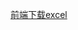 <!--
 * @Author: wangyunbo
 * @Date: 2022-01-11 15:39:51
 * @LastEditors: wangyunbo
 * @LastEditTime: 2022-01-11 15:40:24
 * @FilePath: \dayByday\javascript\readme.md
 * @Description: file content
-->
[前端下载excel](https://stackoverflow.com/questions/56475055/export-html-table-to-excel-with-css)